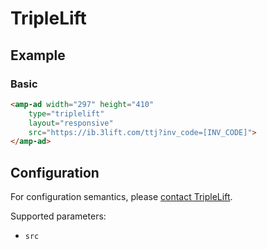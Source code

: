<!---
Copyright 2016 The AMP HTML Authors. All Rights Reserved.

Licensed under the Apache License, Version 2.0 (the "License");
you may not use this file except in compliance with the License.
You may obtain a copy of the License at

      http://www.apache.org/licenses/LICENSE-2.0

Unless required by applicable law or agreed to in writing, software
distributed under the License is distributed on an "AS-IS" BASIS,
WITHOUT WARRANTIES OR CONDITIONS OF ANY KIND, either express or implied.
See the License for the specific language governing permissions and
limitations under the License.
-->

# TripleLift

## Example

### Basic

```html
<amp-ad width="297" height="410"
    type="triplelift"
    layout="responsive"
    src="https://ib.3lift.com/ttj?inv_code=[INV_CODE]">
</amp-ad>
```

## Configuration

For configuration semantics, please [contact TripleLift](http://triplelift.com).

Supported parameters:

- `src`
